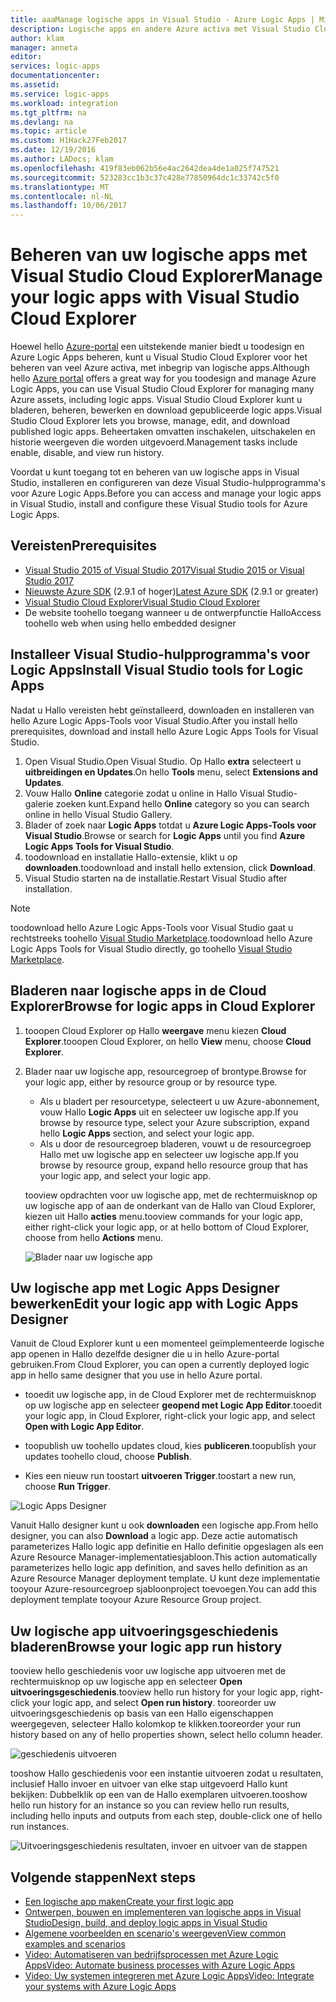 ```yaml
---
title: aaaManage logische apps in Visual Studio - Azure Logic Apps | Microsoft Docs
description: Logische apps en andere Azure activa met Visual Studio Cloud Explorer beheren
author: klam
manager: anneta
editor: 
services: logic-apps
documentationcenter: 
ms.assetid: 
ms.service: logic-apps
ms.workload: integration
ms.tgt_pltfrm: na
ms.devlang: na
ms.topic: article
ms.custom: H1Hack27Feb2017
ms.date: 12/19/2016
ms.author: LADocs; klam
ms.openlocfilehash: 419f83eb062b56e4ac2642dea4de1a025f747521
ms.sourcegitcommit: 523283cc1b3c37c428e77850964dc1c33742c5f0
ms.translationtype: MT
ms.contentlocale: nl-NL
ms.lasthandoff: 10/06/2017
---
```

# <a name="manage-your-logic-apps-with-visual-studio-cloud-explorer"></a><span data-ttu-id="b27f8-103">Beheren van uw logische apps met Visual Studio Cloud Explorer</span><span class="sxs-lookup"><span data-stu-id="b27f8-103">Manage your logic apps with Visual Studio Cloud Explorer</span></span>

<span data-ttu-id="b27f8-104">Hoewel hello [Azure-portal](https://portal.azure.com/) een uitstekende manier biedt u toodesign en Azure Logic Apps beheren, kunt u Visual Studio Cloud Explorer voor het beheren van veel Azure activa, met inbegrip van logische apps.</span><span class="sxs-lookup"><span data-stu-id="b27f8-104">Although hello [Azure portal](https://portal.azure.com/) offers a great way for you toodesign and manage Azure Logic Apps, you can use Visual Studio Cloud Explorer for managing many Azure assets, including logic apps.</span></span> <span data-ttu-id="b27f8-105">Visual Studio Cloud Explorer kunt u bladeren, beheren, bewerken en download gepubliceerde logic apps.</span><span class="sxs-lookup"><span data-stu-id="b27f8-105">Visual Studio Cloud Explorer lets you browse, manage, edit, and download published logic apps.</span></span> <span data-ttu-id="b27f8-106">Beheertaken omvatten inschakelen, uitschakelen en historie weergeven die worden uitgevoerd.</span><span class="sxs-lookup"><span data-stu-id="b27f8-106">Management tasks include enable, disable, and view run history.</span></span> 

<span data-ttu-id="b27f8-107">Voordat u kunt toegang tot en beheren van uw logische apps in Visual Studio, installeren en configureren van deze Visual Studio-hulpprogramma's voor Azure Logic Apps.</span><span class="sxs-lookup"><span data-stu-id="b27f8-107">Before you can access and manage your logic apps in Visual Studio, install and configure these Visual Studio tools for Azure Logic Apps.</span></span> 

## <a name="prerequisites"></a><span data-ttu-id="b27f8-108">Vereisten</span><span class="sxs-lookup"><span data-stu-id="b27f8-108">Prerequisites</span></span>

* [<span data-ttu-id="b27f8-109">Visual Studio 2015 of Visual Studio 2017</span><span class="sxs-lookup"><span data-stu-id="b27f8-109">Visual Studio 2015 or Visual Studio 2017</span></span>](https://www.visualstudio.com/downloads/download-visual-studio-vs.aspx)
* <span data-ttu-id="b27f8-110">[Nieuwste Azure SDK](https://azure.microsoft.com/downloads/) (2.9.1 of hoger)</span><span class="sxs-lookup"><span data-stu-id="b27f8-110">[Latest Azure SDK](https://azure.microsoft.com/downloads/) (2.9.1 or greater)</span></span>
* [<span data-ttu-id="b27f8-111">Visual Studio Cloud Explorer</span><span class="sxs-lookup"><span data-stu-id="b27f8-111">Visual Studio Cloud Explorer</span></span>](https://marketplace.visualstudio.com/items?itemName=MicrosoftCloudExplorer.CloudExplorerforVisualStudio2015)
* <span data-ttu-id="b27f8-112">De website toohello toegang wanneer u de ontwerpfunctie Hallo</span><span class="sxs-lookup"><span data-stu-id="b27f8-112">Access toohello web when using hello embedded designer</span></span>

## <a name="install-visual-studio-tools-for-logic-apps"></a><span data-ttu-id="b27f8-113">Installeer Visual Studio-hulpprogramma's voor Logic Apps</span><span class="sxs-lookup"><span data-stu-id="b27f8-113">Install Visual Studio tools for Logic Apps</span></span>

<span data-ttu-id="b27f8-114">Nadat u Hallo vereisten hebt geïnstalleerd, downloaden en installeren van hello Azure Logic Apps-Tools voor Visual Studio.</span><span class="sxs-lookup"><span data-stu-id="b27f8-114">After you install hello prerequisites, download and install hello Azure Logic Apps Tools for Visual Studio.</span></span>

1. <span data-ttu-id="b27f8-115">Open Visual Studio.</span><span class="sxs-lookup"><span data-stu-id="b27f8-115">Open Visual Studio.</span></span> <span data-ttu-id="b27f8-116">Op Hallo **extra** selecteert u **uitbreidingen en Updates**.</span><span class="sxs-lookup"><span data-stu-id="b27f8-116">On hello **Tools** menu, select **Extensions and Updates**.</span></span>
2. <span data-ttu-id="b27f8-117">Vouw Hallo **Online** categorie zodat u online in Hallo Visual Studio-galerie zoeken kunt.</span><span class="sxs-lookup"><span data-stu-id="b27f8-117">Expand hello **Online** category so you can search online in hello Visual Studio Gallery.</span></span>
3. <span data-ttu-id="b27f8-118">Blader of zoek naar **Logic Apps** totdat u **Azure Logic Apps-Tools voor Visual Studio**.</span><span class="sxs-lookup"><span data-stu-id="b27f8-118">Browse or search for **Logic Apps** until you find **Azure Logic Apps Tools for Visual Studio**.</span></span>
4. <span data-ttu-id="b27f8-119">toodownload en installatie Hallo-extensie, klikt u op **downloaden**.</span><span class="sxs-lookup"><span data-stu-id="b27f8-119">toodownload and install hello extension, click **Download**.</span></span>
5. <span data-ttu-id="b27f8-120">Visual Studio starten na de installatie.</span><span class="sxs-lookup"><span data-stu-id="b27f8-120">Restart Visual Studio after installation.</span></span>

> [!NOTE]
> <span data-ttu-id="b27f8-121">toodownload hello Azure Logic Apps-Tools voor Visual Studio gaat u rechtstreeks toohello [Visual Studio Marketplace](https://visualstudiogallery.msdn.microsoft.com/e25ad307-46cf-412e-8ba5-5b555d53d2d9).</span><span class="sxs-lookup"><span data-stu-id="b27f8-121">toodownload hello Azure Logic Apps Tools for Visual Studio directly, go toohello [Visual Studio Marketplace](https://visualstudiogallery.msdn.microsoft.com/e25ad307-46cf-412e-8ba5-5b555d53d2d9).</span></span>

## <a name="browse-for-logic-apps-in-cloud-explorer"></a><span data-ttu-id="b27f8-122">Bladeren naar logische apps in de Cloud Explorer</span><span class="sxs-lookup"><span data-stu-id="b27f8-122">Browse for logic apps in Cloud Explorer</span></span>

1.  <span data-ttu-id="b27f8-123">tooopen Cloud Explorer op Hallo **weergave** menu kiezen **Cloud Explorer**.</span><span class="sxs-lookup"><span data-stu-id="b27f8-123">tooopen Cloud Explorer, on hello **View** menu, choose **Cloud Explorer**.</span></span>
2.  <span data-ttu-id="b27f8-124">Blader naar uw logische app, resourcegroep of brontype.</span><span class="sxs-lookup"><span data-stu-id="b27f8-124">Browse for your logic app, either by resource group or by resource type.</span></span> 

    * <span data-ttu-id="b27f8-125">Als u bladert per resourcetype, selecteert u uw Azure-abonnement, vouw Hallo **Logic Apps** uit en selecteer uw logische app.</span><span class="sxs-lookup"><span data-stu-id="b27f8-125">If you browse by resource type, select your Azure subscription, expand hello **Logic Apps** section, and select your logic app.</span></span> 
    * <span data-ttu-id="b27f8-126">Als u door de resourcegroep bladeren, vouwt u de resourcegroep Hallo met uw logische app en selecteer uw logische app.</span><span class="sxs-lookup"><span data-stu-id="b27f8-126">If you browse by resource group, expand hello resource group that has your logic app, and select your logic app.</span></span>

    <span data-ttu-id="b27f8-127">tooview opdrachten voor uw logische app, met de rechtermuisknop op uw logische app of aan de onderkant van de Hallo van Cloud Explorer, kiezen uit Hallo **acties** menu.</span><span class="sxs-lookup"><span data-stu-id="b27f8-127">tooview commands for your logic app, either right-click your logic app, or at hello bottom of Cloud Explorer, choose from hello **Actions** menu.</span></span>

    ![Blader naar uw logische app](./media/logic-apps-manage-from-vs/browse.png)

## <a name="edit-your-logic-app-with-logic-apps-designer"></a><span data-ttu-id="b27f8-129">Uw logische app met Logic Apps Designer bewerken</span><span class="sxs-lookup"><span data-stu-id="b27f8-129">Edit your logic app with Logic Apps Designer</span></span>

<span data-ttu-id="b27f8-130">Vanuit de Cloud Explorer kunt u een momenteel geïmplementeerde logische app openen in Hallo dezelfde designer die u in hello Azure-portal gebruiken.</span><span class="sxs-lookup"><span data-stu-id="b27f8-130">From Cloud Explorer, you can open a currently deployed logic app in hello same designer that you use in hello Azure portal.</span></span> 

* <span data-ttu-id="b27f8-131">tooedit uw logische app, in de Cloud Explorer met de rechtermuisknop op uw logische app en selecteer **geopend met Logic App Editor**.</span><span class="sxs-lookup"><span data-stu-id="b27f8-131">tooedit your logic app, in Cloud Explorer, right-click your logic app, and select **Open with Logic App Editor**.</span></span> 

* <span data-ttu-id="b27f8-132">toopublish uw toohello updates cloud, kies **publiceren**.</span><span class="sxs-lookup"><span data-stu-id="b27f8-132">toopublish your updates toohello cloud, choose **Publish**.</span></span> 

* <span data-ttu-id="b27f8-133">Kies een nieuw run toostart **uitvoeren Trigger**.</span><span class="sxs-lookup"><span data-stu-id="b27f8-133">toostart a new run, choose **Run Trigger**.</span></span>

![Logic Apps Designer](./media/logic-apps-manage-from-vs/designer.png)

<span data-ttu-id="b27f8-135">Vanuit Hallo designer kunt u ook **downloaden** een logische app.</span><span class="sxs-lookup"><span data-stu-id="b27f8-135">From hello designer, you can also **Download** a logic app.</span></span> <span data-ttu-id="b27f8-136">Deze actie automatisch parameterizes Hallo logic app definitie en Hallo definitie opgeslagen als een Azure Resource Manager-implementatiesjabloon.</span><span class="sxs-lookup"><span data-stu-id="b27f8-136">This action automatically parameterizes hello logic app definition, and saves hello definition as an Azure Resource Manager deployment template.</span></span> <span data-ttu-id="b27f8-137">U kunt deze implementatie tooyour Azure-resourcegroep sjabloonproject toevoegen.</span><span class="sxs-lookup"><span data-stu-id="b27f8-137">You can add this deployment template tooyour Azure Resource Group project.</span></span>

## <a name="browse-your-logic-app-run-history"></a><span data-ttu-id="b27f8-138">Uw logische app uitvoeringsgeschiedenis bladeren</span><span class="sxs-lookup"><span data-stu-id="b27f8-138">Browse your logic app run history</span></span>

<span data-ttu-id="b27f8-139">tooview hello geschiedenis voor uw logische app uitvoeren met de rechtermuisknop op uw logische app en selecteer **Open uitvoeringsgeschiedenis**.</span><span class="sxs-lookup"><span data-stu-id="b27f8-139">tooview hello run history for your logic app, right-click your logic app, and select **Open run history**.</span></span> <span data-ttu-id="b27f8-140">tooreorder uw uitvoeringsgeschiedenis op basis van een Hallo eigenschappen weergegeven, selecteer Hallo kolomkop te klikken.</span><span class="sxs-lookup"><span data-stu-id="b27f8-140">tooreorder your run history based on any of hello properties shown, select hello column header.</span></span>

![geschiedenis uitvoeren](media/logic-apps-manage-from-vs/runs.png)

<span data-ttu-id="b27f8-142">tooshow Hallo geschiedenis voor een instantie uitvoeren zodat u resultaten, inclusief Hallo invoer en uitvoer van elke stap uitgevoerd Hallo kunt bekijken: Dubbelklik op een van de Hallo exemplaren uitvoeren.</span><span class="sxs-lookup"><span data-stu-id="b27f8-142">tooshow hello run history for an instance so you can review hello run results, including hello inputs and outputs from each step, double-click one of hello run instances.</span></span>

![Uitvoeringsgeschiedenis resultaten, invoer en uitvoer van de stappen](./media/logic-apps-manage-from-vs/history.png)

## <a name="next-steps"></a><span data-ttu-id="b27f8-144">Volgende stappen</span><span class="sxs-lookup"><span data-stu-id="b27f8-144">Next steps</span></span>

* [<span data-ttu-id="b27f8-145">Een logische app maken</span><span class="sxs-lookup"><span data-stu-id="b27f8-145">Create your first logic app</span></span>](logic-apps-create-a-logic-app.md)
* [<span data-ttu-id="b27f8-146">Ontwerpen, bouwen en implementeren van logische apps in Visual Studio</span><span class="sxs-lookup"><span data-stu-id="b27f8-146">Design, build, and deploy logic apps in Visual Studio</span></span>](logic-apps-deploy-from-vs.md)
* [<span data-ttu-id="b27f8-147">Algemene voorbeelden en scenario's weergeven</span><span class="sxs-lookup"><span data-stu-id="b27f8-147">View common examples and scenarios</span></span>](logic-apps-examples-and-scenarios.md)
* [<span data-ttu-id="b27f8-148">Video: Automatiseren van bedrijfsprocessen met Azure Logic Apps</span><span class="sxs-lookup"><span data-stu-id="b27f8-148">Video: Automate business processes with Azure Logic Apps</span></span>](http://channel9.msdn.com/Events/Build/2016/T694)
* [<span data-ttu-id="b27f8-149">Video: Uw systemen integreren met Azure Logic Apps</span><span class="sxs-lookup"><span data-stu-id="b27f8-149">Video: Integrate your systems with Azure Logic Apps</span></span>](http://channel9.msdn.com/Events/Build/2016/P462)
